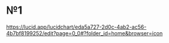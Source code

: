 # №1
https://lucid.app/lucidchart/eda5a727-2d0c-4ab2-ac56-4b7bf8199252/edit?page=0_0#?folder_id=home&browser=icon
